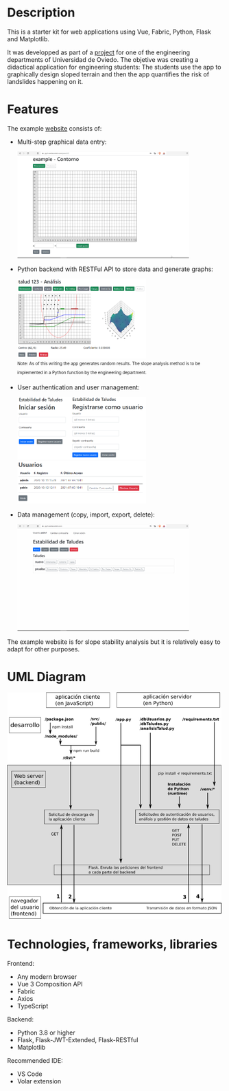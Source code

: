 # Description

This is a starter kit for web applications using Vue, Fabric, Python, Flask and Matplotlib.

It was developped as part of a [project](https://tfg.pablo.varelacastelo.com/vue-web-app.pdf) for one of the engineering departments of Universidad de Oviedo. The objetive was creating a didactical application for engineering students: The students use the app to graphically design sloped terrain and then the app quantifies the risk of landslides happening on it.

# Features

The example [website](https://py4.varelacastelo.com/login) consists of:

- Multi-step graphical data entry:

    <img src="readme_images/data_entry_example.gif" width="400" alt='data_entry'> <br>
    
- Python backend with RESTFul API to store data and generate graphs:

    <img src="readme_images/results_example.png" width="300" alt='results'> <br>
    <sub><sup>Note: As of this writing the app generates random results. The slope analysis method is to be implemented in a Python function by the engineering department.</sup></sub><br>

- User authentication and user management:

    <img src="readme_images/login_example.png" width="300" alt='login'>        <img src="readme_images/user_management_example.png" width="300" alt='users'> <br>

- Data management (copy, import, export, delete):

    <img src="readme_images/data_management_example.gif" width="400" alt='data_management'>


The example website is for slope stability analysis but it is relatively easy to adapt for other purposes.

# UML Diagram

<img src="readme_images/Landslides_Solution_Simplified.png" width="500" alt='Landslides_UML'>

# Technologies, frameworks, libraries

Frontend:

- Any modern browser
- Vue 3 Composition API
- Fabric
- Axios
- TypeScript

Backend:

- Python 3.8 or higher
- Flask, Flask-JWT-Extended, Flask-RESTful
- Matplotlib

Recommended IDE:

- VS Code
- Volar extension
